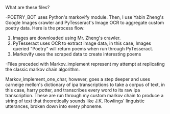 What are these files?

-POETRY_BOT uses Python's markovify module.
Then, I use Yabin Zheng's Google Images crawler and PyTesseract's Image OCR to aggregate custom poetry data. Here is the process flow:

1. Images are downloaded using Mr. Zheng's crawler. 
2. PyTesseract uses OCR to extract image data, in this case, Images queried "Poetry" will return poems when run through PyTesseract.
3. Markovify uses the scraped data to create interesting poems

-Files preceded with Markov_implement represent my attempt at replicating the classic markov chain algorithm.

Markov_implement_one_char, however, goes a step deeper and uses carneige mellon's dictionary of ipa transcriptions to take a corpus of text,
in this case, harry potter, and transcribes every word to its raw ipa transcription. These are run through my custom markov chain to produce a
string of text that theoretically sounds like J.K. Rowlings' linguistic utterances, broken down into every phoneme.

